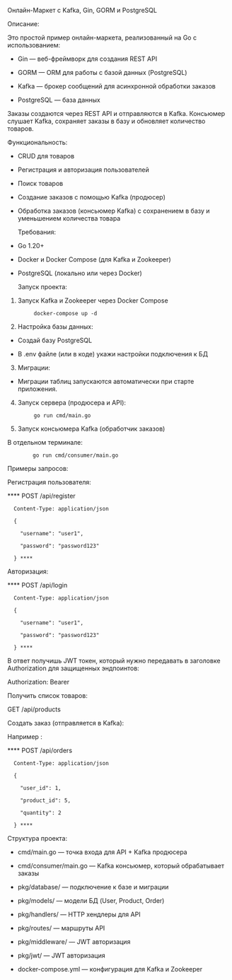  Онлайн-Маркет с Kafka, Gin, GORM и PostgreSQL
 
  Описание:

 Это простой пример онлайн-маркета, реализованный на Go с использованием:

- Gin — веб-фреймворк для создания REST API

- GORM — ORM для работы с базой данных (PostgreSQL)

- Kafka — брокер сообщений для асинхронной обработки заказов

- PostgreSQL — база данных

Заказы создаются через REST API и отправляются в Kafka. Консьюмер слушает Kafka, сохраняет заказы в базу и обновляет количество товаров.

  Функциональность:
  
- CRUD для товаров

- Регистрация и авторизация пользователей

- Поиск товаров

- Создание заказов с помощью Kafka (продюсер)

- Обработка заказов (консьюмер Kafka) с сохранением в базу и уменьшением количества товара

  Требования:
  
- Go 1.20+

- Docker и Docker Compose (для Kafka и Zookeeper)

- PostgreSQL (локально или через Docker)

  Запуск проекта:
  
1. Запуск Kafka и Zookeeper через Docker Compose

            docker-compose up -d

2. Настройка базы данных:

- Создай базу PostgreSQL

- В .env файле (или в коде) укажи настройки подключения к БД

3. Миграции:

- Миграции таблиц запускаются автоматически при старте приложения.

4. Запуск сервера (продюсера и API):

            go run cmd/main.go

5. Запуск консьюмера Kafka (обработчик заказов)

  В отдельном терминале:

            go run cmd/consumer/main.go

  Примеры запросов:

Регистрация пользователя:

**** POST /api/register

      Content-Type: application/json

      {
      
        "username": "user1",
        
        "password": "password123"
        
      } ****

Авторизация:

**** POST /api/login

      Content-Type: application/json

      {
      
        "username": "user1",
  
        "password": "password123"

      } ****

В ответ получишь JWT токен, который нужно передавать в заголовке Authorization для защищенных эндпоинтов:

  Authorization: Bearer <token>

Получить список товаров:

  GET /api/products

Создать заказ (отправляется в Kafka):

Например :

**** POST /api/orders
      
      Content-Type: application/json
      
      {
      
        "user_id": 1,
  
        "product_id": 5,
  
        "quantity": 2

      } ****

Структура проекта:

- cmd/main.go — точка входа для API + Kafka продюсера

- cmd/consumer/main.go — Kafka консьюмер, который обрабатывает заказы

- pkg/database/ — подключение к базе и миграции

- pkg/models/ — модели БД (User, Product, Order)

- pkg/handlers/ — HTTP хендлеры для API

- pkg/routes/ — маршруты API

- pkg/middleware/ — JWT авторизация

- pkg/jwt/ — JWT авторизация

- docker-compose.yml — конфигурация для Kafka и Zookeeper
